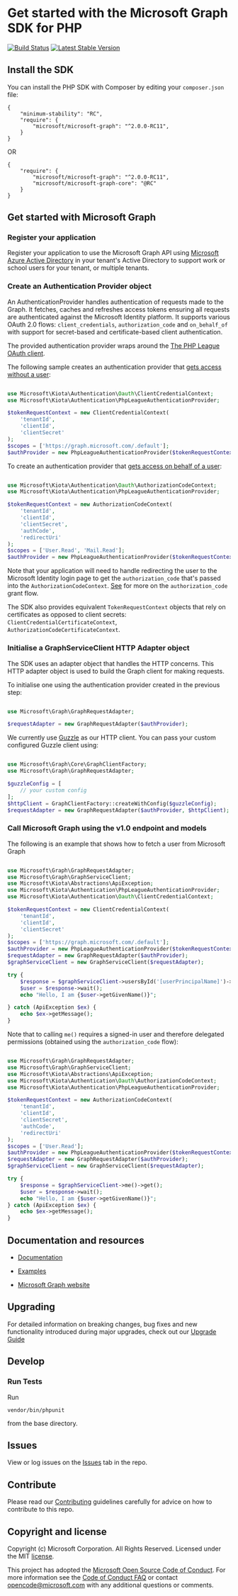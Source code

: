 # Get started with the Microsoft Graph SDK for PHP

[![Build Status](https://travis-ci.org/microsoftgraph/msgraph-sdk-php.svg?branch=master)](https://travis-ci.org/microsoftgraph/msgraph-sdk-php)
[![Latest Stable Version](https://poser.pugx.org/microsoft/microsoft-graph/version)](https://packagist.org/packages/microsoft/microsoft-graph)

## Install the SDK
You can install the PHP SDK with Composer by editing your `composer.json` file:
```
{
    "minimum-stability": "RC",
    "require": {
        "microsoft/microsoft-graph": "^2.0.0-RC11",
    }
}
```
OR
```
{
    "require": {
        "microsoft/microsoft-graph": "^2.0.0-RC11",
        "microsoft/microsoft-graph-core": "@RC"
    }
}
```
## Get started with Microsoft Graph

### Register your application

Register your application to use the Microsoft Graph API using [Microsoft Azure Active Directory](https://portal.azure.com/#blade/Microsoft_AAD_RegisteredApps/ApplicationsListBlade) in your tenant's Active Directory to support work or school users for your tenant, or multiple tenants.

### Create an Authentication Provider object

An AuthenticationProvider handles authentication of requests made to the Graph. It fetches, caches and refreshes access tokens ensuring all requests are authenticated against the Microsoft Identity platform. It supports various OAuth 2.0 flows: `client_credentials`, `authorization_code` and `on_behalf_of` with support for secret-based and certificate-based client authentication.

The provided authentication provider wraps around the [The PHP League OAuth client](https://oauth2-client.thephpleague.com/).

The following sample creates an authentication provider that [gets access without a user](https://docs.microsoft.com/en-us/graph/auth-v2-service?context=graph%2Fapi%2F1.0&view=graph-rest-1.0):
```php

use Microsoft\Kiota\Authentication\Oauth\ClientCredentialContext;
use Microsoft\Kiota\Authentication\PhpLeagueAuthenticationProvider;

$tokenRequestContext = new ClientCredentialContext(
    'tenantId',
    'clientId',
    'clientSecret'
);
$scopes = ['https://graph.microsoft.com/.default'];
$authProvider = new PhpLeagueAuthenticationProvider($tokenRequestContext, $scopes);

```

To create an authentication provider that [gets access on behalf of a user](https://docs.microsoft.com/en-us/graph/auth-v2-user?context=graph%2Fapi%2F1.0&view=graph-rest-1.0):
```php

use Microsoft\Kiota\Authentication\Oauth\AuthorizationCodeContext;
use Microsoft\Kiota\Authentication\PhpLeagueAuthenticationProvider;

$tokenRequestContext = new AuthorizationCodeContext(
    'tenantId',
    'clientId',
    'clientSecret',
    'authCode',
    'redirectUri'
);
$scopes = ['User.Read', 'Mail.Read'];
$authProvider = new PhpLeagueAuthenticationProvider($tokenRequestContext, $scopes);

```
Note that your application will need to handle redirecting the user to the Microsoft Identity login page to get the `authorization_code` that's passed into the `AuthorizationCodeContext`.
[See](https://docs.microsoft.com/en-us/azure/active-directory/develop/v2-oauth2-auth-code-flow) for more on the `authorization_code` grant flow.

The SDK also provides equivalent `TokenRequestContext` objects that rely on certificates as opposed to client secrets: `ClientCredentialCertificateContext`, `AuthorizationCodeCertificateContext`.

### Initialise a GraphServiceClient HTTP Adapter object

The SDK uses an adapter object that handles the HTTP concerns. This HTTP adapter object is used to build the Graph client for making requests.

To initialise one using the authentication provider created in the previous step:
```php

use Microsoft\Graph\GraphRequestAdapter;

$requestAdapter = new GraphRequestAdapter($authProvider);

```

We currently use [Guzzle](http://guzzlephp.org/) as our HTTP client. You can pass your custom configured Guzzle client using:

```php

use Microsoft\Graph\Core\GraphClientFactory;
use Microsoft\Graph\GraphRequestAdapter;

$guzzleConfig = [
    // your custom config
];
$httpClient = GraphClientFactory::createWithConfig($guzzleConfig);
$requestAdapter = new GraphRequestAdapter($authProvider, $httpClient);

```


### Call Microsoft Graph using the v1.0 endpoint and models

The following is an example that shows how to fetch a user from Microsoft Graph

```php

use Microsoft\Graph\GraphRequestAdapter;
use Microsoft\Graph\GraphServiceClient;
use Microsoft\Kiota\Abstractions\ApiException;
use Microsoft\Kiota\Authentication\PhpLeagueAuthenticationProvider;
use Microsoft\Kiota\Authentication\Oauth\ClientCredentialContext;

$tokenRequestContext = new ClientCredentialContext(
    'tenantId',
    'clientId',
    'clientSecret'
);
$scopes = ['https://graph.microsoft.com/.default'];
$authProvider = new PhpLeagueAuthenticationProvider($tokenRequestContext, $scopes);
$requestAdapter = new GraphRequestAdapter($authProvider);
$graphServiceClient = new GraphServiceClient($requestAdapter);

try {
    $response = $graphServiceClient->usersById('[userPrincipalName]')->get();
    $user = $response->wait();
    echo "Hello, I am {$user->getGivenName()}";

} catch (ApiException $ex) {
    echo $ex->getMessage();
}

```

Note that to calling `me()` requires a signed-in user and therefore delegated permissions (obtained using the `authorization_code` flow):
```php

use Microsoft\Graph\GraphRequestAdapter;
use Microsoft\Graph\GraphServiceClient;
use Microsoft\Kiota\Abstractions\ApiException;
use Microsoft\Kiota\Authentication\Oauth\AuthorizationCodeContext;
use Microsoft\Kiota\Authentication\PhpLeagueAuthenticationProvider;

$tokenRequestContext = new AuthorizationCodeContext(
    'tenantId',
    'clientId',
    'clientSecret',
    'authCode',
    'redirectUri'
);
$scopes = ['User.Read'];
$authProvider = new PhpLeagueAuthenticationProvider($tokenRequestContext, $scopes);
$requestAdapter = new GraphRequestAdapter($authProvider);
$graphServiceClient = new GraphServiceClient($requestAdapter);

try {
    $response = $graphServiceClient->me()->get();
    $user = $response->wait();
    echo "Hello, I am {$user->getGivenName()}";
} catch (ApiException $ex) {
    echo $ex->getMessage();
}

```
## Documentation and resources

* [Documentation](docs/README.md)

* [Examples](docs/Examples.md)

* [Microsoft Graph website](https://aka.ms/graph)

## Upgrading

For detailed information on breaking changes, bug fixes and new functionality introduced during major upgrades, check out our [Upgrade Guide](UPGRADING.md)

## Develop

### Run Tests

Run
 ```shell
vendor/bin/phpunit
```
from the base directory.

## Issues

View or log issues on the [Issues](https://github.com/microsoftgraph/msgraph-sdk-php/issues) tab in the repo.

## Contribute

Please read our [Contributing](CONTRIBUTING.md) guidelines carefully for advice on how to contribute to this repo.

## Copyright and license

Copyright (c) Microsoft Corporation. All Rights Reserved. Licensed under the MIT [license](LICENSE).

This project has adopted the [Microsoft Open Source Code of Conduct](https://opensource.microsoft.com/codeofconduct/). For more information see the [Code of Conduct FAQ](https://opensource.microsoft.com/codeofconduct/faq/) or contact [opencode@microsoft.com](mailto:opencode@microsoft.com) with any additional questions or comments.

